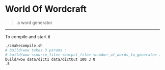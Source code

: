 # World Of Wordcraft
> a word generator

---
To compile and start it
```bash
./cmakecompile.sh
# build/wow takes 3 params : 
# build/wow <source_file> <output_file> <number_of_words_to_generate> [context_size] [end_ratio]
build/wow data/dict1 data/dictOut 100 3 0
.5
```